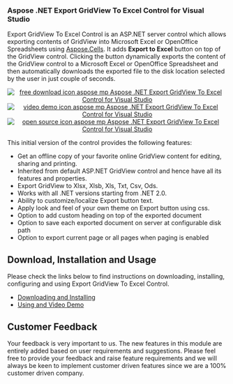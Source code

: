 <h3 class="entry-title">Aspose .NET Export GridView To Excel Control for Visual Studio</h3>
<div class="entry-content">
	<p>Export GridView To Excel Control is an ASP.NET server control which allows exporting contents of GridView into Microsoft Excel or OpenOffice Spreadsheets using <a href="https://downloads.aspose.com/cells/net" rel="nofollow" class="external-link">Aspose.Cells</a>. It adds <strong>Export to Excel</strong> button on top of the GridView control. Clicking the button dynamically exports the content of the GridView control to a Microsoft Excel or OpenOffice Spreadsheet and then automatically downloads the exported file to the disk location selected by the user in just couple of seconds.</p>
	<p style="text-align: center;"><a href="https://asposecellsnet.codeplex.com/releases/view/617433" title="Free Download - Aspose .NET Export GridView To Excel Control">
		<img alt="free download icon aspose mp Aspose .NET Export GridView To Excel Control for Visual Studio" src="http://cdn.aspose.com/Images/marketplace/free-download-icon-aspose-mp.png" title="Free Download - Aspose .NET Export GridView To Excel Control"></a><a href="https://www.youtube.com/watch?v=_fSq_3TP1oM" title="Video Demo - Aspose .NET Export GridView To Excel Control"><img alt="video demo icon aspose mp Aspose .NET Export GridView To Excel Control for Visual Studio" src="http://cdn.aspose.com/Images/marketplace/video-demo-icon-aspose-mp.png" title="Video Demo - Aspose .NET Export GridView To Excel Control"></a><a href="https://asposecellsnet.codeplex.com/SourceControl/latest#Plugins/VisualStudio/Aspose.Excel.GridViewExport/" title="Source Code - Aspose .NET Export GridView To Excel Control"><img alt="open source icon aspose mp Aspose .NET Export GridView To Excel Control for Visual Studio" src="http://cdn.aspose.com/Images/marketplace/open-source-icon-aspose-mp.png" title="Source Code - Aspose .NET Export GridView To Excel Control"></a></p>
	<p>This initial version of the control provides the following features:</p>
	<ul>
		<li>Get an offline copy of your favorite online GridView content for editing, sharing and printing.</li>
		<li>Inherited from default ASP.NET GridView control and hence have all its features and properties.</li>
		<li>Export GridView to Xlsx, Xlsb, Xls, Txt, Csv, Ods.</li>
		<li>Works with all .NET versions starting from .NET 2.0.</li>
		<li>Ability to customize/localize Export button text.</li>
		<li>Apply look and feel of your own theme on Export button using css.</li>
		<li>Option to add custom heading on top of the exported document</li>
		<li>Option to save each exported document on server at configurable disk path</li>
		<li>Option to export current page or all pages when paging is enabled</li>
	</ul>
	<h2>Download, Installation and Usage</h2>
	<p>Please check the links below to find instructions on downloading, installing, configuring and using Export GridView To Excel Control.</p>
	<ul>
		<li><a href="https://docs.aspose.com//display/cellsnet/7.2.1+Downloading+and+Installing">Downloading and Installing </a></li>
		<li><a href="https://docs.aspose.com//display/cellsnet/7.2.2+Using+and+Video+Demo">Using and Video Demo</a></li>
	</ul>
	<h2>Customer Feedback</h2>
	<p>Your feedback is very important to us. The new features in this module are entirely added based on user requirements and suggestions. Please feel free to provide your feedback and raise feature requirements and we will always be keen to implement customer driven features since we are a 100% customer driven company.</p>
</div>
